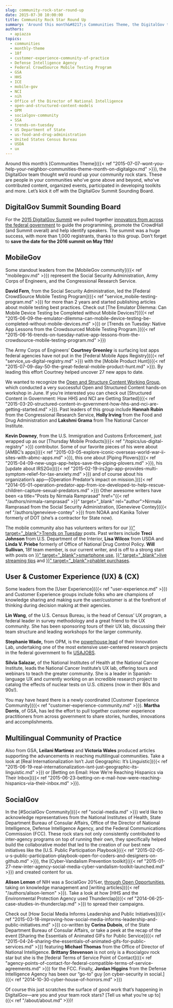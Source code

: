 ```yaml
---
slug: community-rock-star-round-up
date: 2015-07-30 10:00:00
title: Community Rock Star Round Up
summary: 'Around this month&#8217;s Communities Theme, the DigitalGov team thought we’d round up your community rock stars. These are people in your communities who’ve gone above and beyond, who’ve contributed content, organized events, participated in developing toolkits and more. Let’s kick it off with the DigitalGov Summit Sounding Board. DigitalGov Summit Sounding Board For the 2015 DigitalGov Summit we pulled'
authors:
  - apiazza
topics:
  - communities
  - monthly-theme
  - 18f
  - customer-experience-community-of-practice
  - Defense Intelligence Agency
  - Federal CrowdSource Mobile Testing Program
  - GSA
  - HHS
  - ICE
  - mobile-gov
  - NCI
  - nih
  - Office of the Director of National Intelligence
  - open-and-structured-content-models
  - OPM
  - socialgov-community
  - SSA
  - trends-on-tuesday
  - US Department of State
  - us-food-and-drug-administration
  - United States Census Bureau
  - USDA
  - ux
---
```


Around this month&#8217;s [Communities Theme]({{< ref "2015-07-07-wont-you-help-your-neighbor-communities-theme-month-on-digitalgov.md" >}}), the DigitalGov team thought we’d round up your community rock stars. These are people in your communities who’ve gone above and beyond, who’ve contributed content, organized events, participated in developing toolkits and more. Let’s kick it off with the DigitalGov Summit Sounding Board.

## DigitalGov Summit Sounding Board

For the [2015 DigitalGov Summit](https://summit.digitalgov.gov) we pulled together [innovators from across the federal government](https://summit.digitalgov.gov/summit-sounding-board/) to guide the programming, promote the CrowdHall (and Summit overall) and help identify speakers. The summit was a huge success, with more than 1,000 registrants, thanks to this group. Don&#8217;t forget to **save the date for the 2016 summit on May 11th!**

## MobileGov

Some standout leaders from the [MobileGov community]({{< ref "mobilegov.md" >}}) represent the Social Security Administration, Army Corps of Engineers, and the Congressional Research Service.

**David Fern**, from the Social Security Administration, led the [Federal CrowdSource Mobile Testing Program]({{< ref "service_mobile-testing-program.md" >}}) for more than 2 years and started publishing articles about mobile testing best practices. Check out [The Emulator Dilemma: Can Mobile Device Testing be Completed without Mobile Devices?]({{< ref "2015-06-09-the-emulator-dilemma-can-mobile-device-testing-be-completed-without-mobile-devices.md" >}}) or [Trends on Tuesday: Native App Lessons from the Crowdsourced Mobile Testing Program.]({{< ref "2015-06-16-trends-on-tuesday-native-app-lessons-from-the-crowdsource-mobile-testing-program.md" >}})

The Army Corps of Engineers’ **Courtney Greenley** is surfacing lost apps federal agencies have not put in the [Federal Mobile Apps Registry]({{< ref "service_us-digital-registry.md" >}}) with the [Mobile Product Hunt]({{< ref "2015-07-09-day-50-the-great-federal-mobile-product-hunt.md" >}}). By leading this effort Courtney helped uncover 27 new apps to date.

We wanted to recognize the [Open and Structure Content Working Group](http://gsa.github.io/Open-And-Structured-Content-Models/), which conducted a very successful Open and Structured Content hands-on workshop in June. If you&#8217;re interested you can check out [Structured Content in Government: How HHS and NCI are Getting Started]({{< ref "2015-03-20-structured-content-in-government-how-hhs-and-nci-are-getting-started.md" >}}). Past leaders of this group include **Hannah Rubin** from the Congressional Research Service, **Holly Irving** from the Food and Drug Administration and **Lakshmi Grama** from The National Cancer Institute.

**Kevin Downey**, from the U.S. Immigration and Customs Enforcement, just wrapped up as our [Thursday Mobile Products]({{< ref "/topics/us-digital-registry" >}}) contributor. Some of our favorite pieces of his were about [AMBC&#8217;s apps]({{< ref "2015-03-05-explore-iconic-overseas-world-war-ii-sites-with-abmc-apps.md" >}}), this one about [Piping Plovers]({{< ref "2015-04-09-new-usgs-app-helps-save-the-piping-plovers.md" >}}), his [update about IRS2Go]({{< ref "2015-02-19-irs2go-app-provides-multi-symptom-relief-for-tax-anxiety.md" >}}) and of course about his organization&#8217;s app—[Operation Predator&#8217;s impact on mission.]({{< ref "2014-05-01-operation-predator-app-from-ice-developed-to-help-rescue-children-capture-sexual-predators.md" >}}) Other awesome writers have been <a title="Posts by Nirmala Ramprasad" href="{{< ref "/authors/nirmala-ramprasad" >}}" target="_blank" rel="author">Nirmala Ramprasad</a> from the Social Security Administration, [Genevieve Contey]({{< ref "/authors/genevieve-contey" >}}) from NOAA and Kanika Tolver formerly of DOT (she&#8217;s a contractor for State now).

<div class="gmail_default">
  <p>
    The mobile community also has volunteers writers for our <a href="{{< ref "/topics/trends-on-tuesday" >}}" target="_blank">Trends on Tuesday</a> posts. Past writers include <strong>Treci Johnson</strong> from U.S. Department of the Interior, <strong>Lisa Wilcox</strong> from USDA and <strong>Linda V. Priebe</strong> formerly of Office of National Drug Control Policy. <strong>Will Sullivan</strong>, 18f team member, is our current writer, and is off to a strong start with posts on <a href="{{< ref "2015-04-07-trends-on-tuesday-40-of-americans-use-smartphones-to-find-government-information.md" >}}" target="_blank">smartphone use</a>, <a href="{{< ref "2015-04-14-trends-on-tuesday-10-tips-for-mobile-live-streaming.md" >}}" target="_blank">live streaming tips</a> and <a href="{{< ref "2015-05-12-trends-on-tuesday-consumer-purchases-and-usage-of-tablets-shrink-as-phablets-grow.md" >}}" target="_blank">phablet purchases</a>.
  </p>
</div>

## User & Customer Experience (UX) & (CX)

Some leaders from the [User Experience]({{< ref "user-experience.md" >}}) and Customer Experience groups include folks who are champions of knowledge sharing and making sure the user/customer is at the forefront of thinking during decision making at their agencies.

**Lin Wang**, of the U.S. Census Bureau, is the head of Census’ UX program, a federal leader in survey methodology and a great friend to the UX community. She has been sponsoring tours of their UX lab, discussing their team structure and leading workshops for the larger community.

**Stephanie Wade,** from OPM, is the [powerhouse lead](https://summit.digitalgov.gov/speakers/#Wade) of their Innovation Lab, undertaking one of the most extensive user-centered research projects in the federal government to fix [USAJOBS](https://www.usajobs.gov/).

**Silvia Salazar,** of the National Institutes of Health at the National Cancer Institute, leads the National Cancer Institute&#8217;s UX lab, offering tours and webinars to teach the greater community. She is a leader in Spanish-language UX and currently working on an incredible research project to catalog the effects of nuclear tests on U.S. citizens (now in their 80s and 90s!).

You may have heard there is a newly coordinated [Customer Experience Community]({{< ref "customer-experience-community.md" >}}). **Martha Dorris**, of GSA, has led the effort to pull together customer experience practitioners from across government to share stories, hurdles, innovations and accomplishments.

## Multilingual Community of Practice

Also from GSA, **Leilani Martinez** and **Victoria Wales** produced articles supporting the advancements in reaching multilingual communities. Take a look at [Real Internationalization Isn&#8217;t Just Geographic: It&#8217;s Linguistic]({{< ref "2015-06-19-real-internationalization-isnt-just-geographic-its-linguistic.md" >}}) or [Betting on Email: How We&#8217;re Reaching Hispanics via Their Inbox]({{< ref "2015-06-23-betting-on-e-mail-how-were-reaching-hispanics-via-their-inbox.md" >}}).


## SocialGov

In the [#SocialGov Community]({{< ref "social-media.md" >}}) we’d like to acknowledge representatives from the National Institutes of Health, State Department Bureau of Consular Affairs, Office of the Director of National Intelligence, Defense Intelligence Agency, and the Federal Communications Commission (FCC). These rock stars not only consistently contributed to inter-agency programs on top of running their own, they specifically helped build the collaborative model that led to the creation of our best new initiatives like the [U.S. Public Participation Playbook]({{< ref "2015-02-05-u-s-public-participation-playbook-open-for-coders-and-designers-on-github.md" >}}), the [Cyber-Vandalism Prevention toolkit]({{< ref "2015-01-27-new-inter-agency-social-media-cyber-vandalism-toolkit-launched.md" >}}) and created content for us.

**Alison Lemon** of NIH was a SocialGov 20%er, [through Open Opportunities](https://openopps.digitalgov.gov/tasks), taking on knowledge management and [writing articles]({{< ref "/authors/alison-lemon" >}}). Take a look at how [HHS and the Environmental Protection Agency used Thunderclap]({{< ref "2014-06-25-case-studies-in-thunderclap.md" >}}) to spread their campaigns.

Check out [How Social Media Informs Leadership and Public Initiatives]({{< ref "2015-03-18-improving-how-social-media-informs-leadership-and-public-initiatives.md" >}}) co-written by **Corina Dubois**, of the State Department Bureau of Consular Affairs, or take a peek at the recap of the event [Sharing the Essentials of Animated GIFs for Public Service]({{< ref "2015-04-24-sharing-the-essentials-of-animated-gifs-for-public-services.md" >}}) featuring **Michael Thomas** from the Office of Director of National Intelligence. **Brittany Stevenson** is not only is a #socialgov rock star but she is the [federal Terms of Service Point of Contact]({{< ref "agency-points-of-contact-for-federal-compatible-terms-of-service-agreements.md" >}}) for the FCC. Finally, **Jordan Higgins** from the Defense Intelligence Agency has been our &#8220;go-to&#8221; guy [on cyber-security in social.]({{< ref "2014-10-30-cyber-house-of-horrors.md" >}})

Of course this just scratches the surface of good work that’s happening in DigitalGov—are you and your team rock stars? [Tell us what you’re up to]({{< ref "/about/about.md" >}})!
